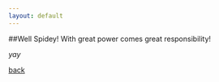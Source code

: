 ```yaml
---
layout: default
---
```


##Well Spidey! With great power comes great responsibility!

_yay_

[back](./)
